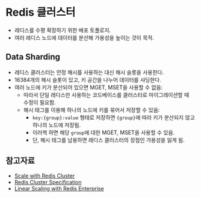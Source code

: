 # Redis 클러스터

- 레디스를 수평 확장하기 위한 배포 토폴로지.
- 여러 레디스 노드에 데이터를 분산해 가용성을 높이는 것이 목적.

## Data Sharding

- 레디스 클러스터는 안정 해시를 사용하는 대신 해시 슬롯을 사용한다.
- 16384개의 해시 슬롯이 있고, 키 공간을 나누어 데이터를 샤딩한다.
- 여러 노드에 키가 분산되어 있으면 MGET, MSET을 사용할 수 없음:
  - 따라서 단일 레디스만 사용하는 코드베이스를 클러스터로 마이그레이션할 때 수정이 필요함.
  - 해시 태그를 이용해 하나의 노드에 키를 묶어서 저장할 수 있음:
    - `key:{group}:value` 형태로 저장하면 `{group}`에 따라 키가 분산되지 않고 하나의 노드에 저장됨.
    - 이러헥 하면 해당 `group`에 대한 MGET, MSET을 사용할 수 있음.
    - 단, 해시 태그를 남용하면 레디스 클러스터의 장점인 가용성을 잃게 됨.

## 참고자료

- [Scale with Redis Cluster](https://redis.io/docs/management/scaling/)
- [Redis Cluster Specification](https://redis.io/docs/reference/cluster-spec/)
- [Linear Scaling with Redis Enterprise](https://redis.com/redis-enterprise/technology/linear-scaling-redis-enterprise/)
